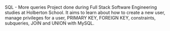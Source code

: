 SQL - More queries
Project done during Full Stack Software Engineering studies at Holberton School. It aims to learn about how to create a new user, manage privileges for a user, PRIMARY KEY, FOREIGN KEY, constraints, subqueries, JOIN and UNION with MySQL.

